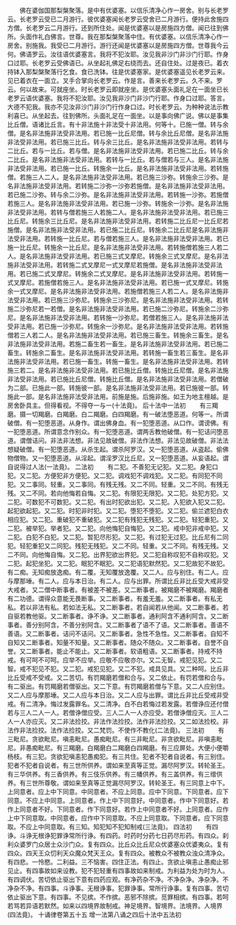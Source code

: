 <!-- { "loadSidebar": true } -->
　　佛在婆伽国那梨槃聚落。是中有优婆塞。以信乐清净心作一房舍。别与长老罗云。长老罗云受已二月游行。彼优婆塞闻长老罗云受舍已二月游行。便持此舍施四方僧。长老罗云二月游行。还到所住处。闻是优婆塞以是房施四方僧。闻已往到佛所。头面作礼白佛言。世尊。我在那梨槃聚落中住。有优婆塞。以信乐清净心作一房舍。别施我。我受已二月游行。游行还闻是优婆塞以是房施四方僧。世尊我今云何。佛语罗云。汝往语优婆塞言。我将不犯汝耶。汝见我非沙门非沙门行耶。作身口过耶。长老罗云受佛语已。从坐起礼佛足右绕而去。还自住处。过是夜已。着衣持钵入那梨槃聚落行乞食。食已洗钵。往是优婆塞家。是优婆塞遥见长老罗云来。见已着衣在一面立。叉手合掌向长老罗云。作是言。善来长老罗云。久不来。罗云。何以故来。可就座坐。时长老罗云即就座坐。是优婆塞头面礼足在一面坐已长老罗云语优婆塞。我将不犯汝耶。汝见我非沙门非沙门行耶。作身口过耶。答言。大德不犯我。我亦不见汝非沙门非沙门行作身口过。时长老罗云。为种种说法示教利喜已。从坐起去。往到佛所。头面礼足在一面坐。以是事向佛广说。佛以是事集比丘僧。语诸比丘言。有十非法施十非法受十非法用。何等十。已施一僧。转与余僧。是名非法施非法受非法用。若已施一比丘尼僧。转与余比丘尼僧。是名非法施非法受非法用。若已施三比丘。转与余三比丘。是名非法施非法受非法用。若转与二比丘。若与一比丘。若与僧。是名非法施非法受非法用。若已施二比丘。转与余二比丘。是名非法施非法受非法用。若转与一比丘。若与僧若与三人。是名非法施非法受非法用。若已施一比丘。转施余一比丘。是名非法施非法受非法用。若转施僧。若施三人二人。是名非法施非法受非法用。若已施三沙弥。转施余三沙弥。是名非法施非法受非法用。若转施二沙弥一沙弥若施僧。是名非法施非法受非法用。若已施二沙弥。转与余二沙弥。是名非法施非法受非法用。若转施一沙弥。若施僧若施三人。是名非法施非法受非法用。若已施一沙弥。转施余一沙弥。是名非法施非法受非法用。若转与僧若施三人若施二人。是名非法施非法受非法用。若已施三比丘尼。转施余三比丘尼。是名非法施非法受非法用。若转施二比丘尼一比丘尼若施僧。是名非法施非法受非法用。若已施二比丘尼。转施余二比丘尼是名非法施非法受非法用。若转施一比丘尼。若与僧若施三人。是名非法施非法受非法用。若已施一比丘尼。转施余一比丘尼。是名非法施非法受非法用。若转施僧若施三人若二人。是名非法施非法受非法用。若已施三式叉摩尼。转施余三式叉摩尼。是名非法施非法受非法用。若转施二式叉摩尼一式叉摩尼若施僧。是名非法施非法受非法用。若已施二式叉摩尼。转施余二式叉摩尼。是名非法施非法受非法用。若转施一式叉摩尼。若施僧若施三人。是名非法施非法受非法用。若已施一式叉摩尼。转施余一式叉摩尼。是名非法施非法受非法用。若施僧若施三人若二人。是名非法施非法受非法用。若已施三沙弥尼。转施余三沙弥尼。是名非法施非法受非法用。若转施二沙弥尼若一若僧。是名非法施非法受非法用。若已施二沙弥尼。转施余二沙弥尼。是名非法施非法受非法用。若转施一沙弥尼。若僧若施三人。是名非法施非法受非法用。若已施一沙弥尼。转施余一沙弥尼。是名非法施非法受非法用。若转施僧若三人若二人。是名非法施非法受非法用。若已施三畜生。转施余三畜生。是名非法施非法受非法用。若施二畜生若一畜生。是名非法施非法受非法用。若已施二畜生。转施余二畜生。是名非法施非法受非法用。若转施一畜生若三畜生。是名非法施非法受非法用。若已施一畜生。转施一畜生。是名非法施非法受非法用。若转施三若二。是名非法施非法受非法用。若已施比丘僧。转施比丘尼僧。是名非法施非法受非法用。若已施比丘尼僧。转施比丘僧。是名非法施非法受非法用。若僧破为二部。已施此一部。转施彼一部。是名非法施非法受非法用。若已施彼一部。转施此一部。是名非法施非法受非法用。前施是施。后施非施。如王为地主檀越。是房舍卧具主。但得看视。不得夺一与一(十法竟)。
后十法中一法初
　　有三羯磨。摄一切羯磨。白羯磨。白二羯磨。白四羯磨。有一破法堕恶道。何等一。所谓破僧。有一犯堕恶道。从身作。谓出佛身血。有一犯堕恶道。从口作。谓谤佛。有一犯堕恶道。所谓意念作别众。有一犯堕恶道。谓两舌教他破僧。有一犯诘问堕恶道。谓僧诘问。非法非法想。非法见故破僧。非法作法想。非法见故破僧。非法法想疑破僧。有一犯堕恶道。从杀生起。谓杀阿罗汉。又一犯堕恶道。从盗起。偷佛物僧物。又一犯堕恶道。从淫起。谓淫罗汉比丘尼。又一犯堕恶道。从妄语起。谓自说得过人法(一法竟)。
二法初
　　有二犯。不善犯无记犯。又二犯。身犯口犯。又二犯。方便犯非方便犯。又二犯。调戏犯不调戏犯。又二犯。有同犯不同犯。又二事同。轻重。又二事同。有残无残。又二不同。轻重。又二不同。有残无残。又二不同。若向他悔若自悔。又二犯。有限犯无限犯。又二犯。处犯方犯。又二犯。可数犯不可数犯。又二犯。有出时犯欲出犯。又二犯。入犯欲入犯又二犯。起犯欲起犯。又二犯。时犯非时犯。又二犯。堕犯不堕犯。又二犯。偷兰遮犯白衣相应犯。又二犯。重破犯不重破犯。又二犯有残犯无残犯。又二犯。轻犯重犯。又二犯。被举犯。举者犯。又二犯。向他悔犯自悔犯。又二犯。戒中犯非戒中犯。又二犯。白犯不白犯。又二犯。暂犯尽形犯。又二犯。有过犯无过犯。比丘尼有二同犯。轻犯重犯又二同犯。残犯无残犯。又二不同。轻重。又二不同。有残无残。又二不同。向他悔自悔。又二犯。出界犯欲出界犯。又二犯自称叹犯不自称叹犯。又二犯。起犯坐犯。又二犯。眠犯不眠犯。又二犯语犯默然犯。又二犯故犯不故犯。有二痴。无知痴放逸痴。有二覆。无知覆放逸覆。又二人。应与别住。有二人。应与摩那埵。有二人。应与本日治。有二人。应与出罪。所谓比丘非比丘受大戒非受大戒者。又二僧中断事者。有被差不被差。又二断事者。被羯磨不被羯磨。羯磨者有二功德。谓得众意能无畏断事。又二断事者。有羞无羞。又二断事者。有私无私。若以非法有私。若如法无私。又二断事者。若自闻若从他闻。又二断事者。若自驱若教他驱。又二断事者。诤不诤。又二断事者。通利阿含不通利阿含。又二断事者。善分别阿含。不善分别阿含。又二断事者了语不了语。又二断事者。善语不善语。又二断事者。诘问不诘问。又二断事者。急性不急性。又二断事者。自知不自知又二断事者。知量不知量。又二断事者。随众不随众。又二断事者。自誉不自誉。又二断事者。能止不能止。又二断事者。软语粗语。又二断事者。持戒不持戒。有可呵不可呵。应举不应举。应敬不应敬亦尔。又二无智。戒犯见犯。又二智。戒不犯见不犯。又二犯。戒犯见犯。又二不犯。戒具见具。又二种呵。比丘非比丘受戒不受戒。又二苦切。有罚羯磨若僧和合与。又二依止。有罚若僧和合与。有二驱出。有罚羯磨若僧驱出。又二下意。有罚羯磨若僧与下意。又二人应别住。又二人应与摩那埵。又二人应与本日治。又二人应与出罪。谓比丘非比丘受戒非受戒。有二清净。悔过发露罪名。又二清净。白不白若悔过若发露。若僧诤应还付僧若与三人二人一人。若僧诤僧应受。三人二人一人亦应受。若僧诤僧应灭。三人二人一人亦应灭。又二非法捡挍。非法作法捡挍。法作非法捡挍。又二如法捡校。非法作非法捡挍。法作法捡挍。又二梵罚。不使作不教化(二法竟)。
三法初
　　有三毗尼。贪欲毗尼。嗔恚毗尼。愚痴毗尼。有三非毗尼。非贪欲毗尼。非嗔恚毗尼。非愚痴毗尼。有三羯磨。白羯磨白二羯磨白四羯磨。有三应屏处。大便小便嚼杨枝。有三犯。贪欲犯嗔恚犯愚痴犯。有三共住。犯者不犯者自说者。有三别住。犯者不犯者自说者。有三世所供养。谓如来至真等正觉。漏尽阿罗汉。转轮圣王。有三华供养。有三香供养。有三伎乐供养。有三幡供养。有三盖供养。有三缯供养。有三世所尊敬。谓如来至真等正觉漏尽阿罗汉。转轮圣王。有三同意上中下。上同意者。应上中下同意。中同意者。不应上同意。应中下同意。下同意者。应下同意。不应上中同意。上同意者。作上中下同意好。中同意者。作中下同意好。若作上同意者不好。下同意者。作下同意好。若作上中同意者不好。上同意者。应作上中下同意取。中同意者。应作中下同意取。不应上同意取。下同意者。应下同意取。不应上中同意取。有三知。知犯知不犯知制戒(三法竟)。
四法初
　　有四诤。斗诤无根诤犯罪诤常所行诤。有四药。时药时分药七日药尽形药。有四众。刹利众婆罗门众居士众沙门众。复有四众。比丘众比丘尼众优婆塞众优婆夷众。复有四众。四天王众忉利天众魔众梵天王众。复有四众。被教众不被教众浊众清净众。有四悲。一怜愍。二利益。三不恼害。四住正法。有四止。贪欲止嗔恚止愚痴止邪见止。有四事故如来设教。犯不犯轻重有四事故如来制戒。为利益为处为时为人。有四调伏。苦切依止驱出下意有四药应观。有净药杂不净。不净杂净。净杂净。不净杂不净。有四事。斗诤事。无根诤事。犯罪诤事。常所行诤事。复有四事。苦切依止驱出下意。有四事。不见摈。不作摈。恶邪不除摈。觅罪相摈。有四事。若呵若骂若异语若默然。如来以四境界故制戒。神足境界。智境界。法境界。人境界(四法竟)。
十诵律卷第五十五
增一法第八诵之四后十法中五法初
